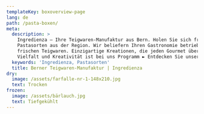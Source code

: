 ```yaml
---
templateKey: boxoverview-page
lang: de
path: /pasta-boxen/
meta:
  description: >
    Ingredienza – Ihre Teigwaren-Manufaktur aus Bern. Holen Sie sich frische
    Pastasorten aus der Region. Wir beliefern Ihren Gastronomie betrieb mit
    frischen Teigwaren. Einzigartige Kreationen, die jeden Gourmet überraschen.
    Vielfalt und Kreativität ist bei uns Programm ► Entdecken Sie unser Angebot
  keywords: 'Ingredienza, Pastasorten'
  title: Berner Teigwaren-Manufaktur | Ingredienza
dry:
  image: /assets/farfalle-nr-1-148x210.jpg
  text: Trocken
frozen:
  image: /assets/bärlauch.jpg
  text: Tiefgekühlt
---
```


